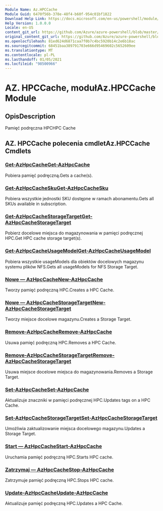 ```yaml
---
Module Name: Az.HPCCache
Module Guid: 6470f56b-378e-48f4-b60f-954c01bf1822
Download Help Link: https://docs.microsoft.com/en-us/powershell/module/az.hpccache
Help Version: 1.0.0.0
Locale: en-US
content_git_url: https://github.com/Azure/azure-powershell/blob/master/src/HPCCache/HPCCache/help/Az.HPCCache.md
original_content_git_url: https://github.com/Azure/azure-powershell/blob/master/src/HPCCache/HPCCache/help/Az.HPCCache.md
ms.openlocfilehash: 81ed624d6871caa7f0b7c4bc5920b14c2e6b18ac
ms.sourcegitcommit: 68451baa389791703e666d95469602c5652609ee
ms.translationtype: MT
ms.contentlocale: pl-PL
ms.lasthandoff: 01/05/2021
ms.locfileid: "98500966"
---
```

# <span data-ttu-id="a46a9-101">AZ. HPCCache, moduł</span><span class="sxs-lookup"><span data-stu-id="a46a9-101">Az.HPCCache Module</span></span>
## <span data-ttu-id="a46a9-102">Opis</span><span class="sxs-lookup"><span data-stu-id="a46a9-102">Description</span></span>
<span data-ttu-id="a46a9-103">Pamięć podręczna HPC</span><span class="sxs-lookup"><span data-stu-id="a46a9-103">HPC Cache</span></span>

## <span data-ttu-id="a46a9-104">AZ. HPCCache polecenia cmdlet</span><span class="sxs-lookup"><span data-stu-id="a46a9-104">Az.HPCCache Cmdlets</span></span>
### [<span data-ttu-id="a46a9-105">Get-AzHpcCache</span><span class="sxs-lookup"><span data-stu-id="a46a9-105">Get-AzHpcCache</span></span>](Get-AzHpcCache.md)
<span data-ttu-id="a46a9-106">Pobiera pamięć podręczną.</span><span class="sxs-lookup"><span data-stu-id="a46a9-106">Gets a cache(s).</span></span>

### [<span data-ttu-id="a46a9-107">Get-AzHpcCacheSku</span><span class="sxs-lookup"><span data-stu-id="a46a9-107">Get-AzHpcCacheSku</span></span>](Get-AzHpcCacheSku.md)
<span data-ttu-id="a46a9-108">Pobiera wszystkie jednostki SKU dostępne w ramach abonamentu.</span><span class="sxs-lookup"><span data-stu-id="a46a9-108">Gets all SKUs available in subscription.</span></span>

### [<span data-ttu-id="a46a9-109">Get-AzHpcCacheStorageTarget</span><span class="sxs-lookup"><span data-stu-id="a46a9-109">Get-AzHpcCacheStorageTarget</span></span>](Get-AzHpcCacheStorageTarget.md)
<span data-ttu-id="a46a9-110">Pobierz docelowe miejsca do magazynowania w pamięci podręcznej HPC.</span><span class="sxs-lookup"><span data-stu-id="a46a9-110">Get HPC cache storage target(s).</span></span>

### [<span data-ttu-id="a46a9-111">Get-AzHpcCacheUsageModel</span><span class="sxs-lookup"><span data-stu-id="a46a9-111">Get-AzHpcCacheUsageModel</span></span>](Get-AzHpcCacheUsageModel.md)
<span data-ttu-id="a46a9-112">Pobiera wszystkie usageModels dla obiektów docelowych magazynu systemu plików NFS.</span><span class="sxs-lookup"><span data-stu-id="a46a9-112">Gets all usageModels for NFS Storage Target.</span></span>

### [<span data-ttu-id="a46a9-113">Nowe — AzHpcCache</span><span class="sxs-lookup"><span data-stu-id="a46a9-113">New-AzHpcCache</span></span>](New-AzHpcCache.md)
<span data-ttu-id="a46a9-114">Tworzy pamięć podręczną HPC.</span><span class="sxs-lookup"><span data-stu-id="a46a9-114">Creates a HPC Cache.</span></span>

### [<span data-ttu-id="a46a9-115">Nowe — AzHpcCacheStorageTarget</span><span class="sxs-lookup"><span data-stu-id="a46a9-115">New-AzHpcCacheStorageTarget</span></span>](New-AzHpcCacheStorageTarget.md)
<span data-ttu-id="a46a9-116">Tworzy miejsce docelowe magazynu.</span><span class="sxs-lookup"><span data-stu-id="a46a9-116">Creates a Storage Target.</span></span>

### [<span data-ttu-id="a46a9-117">Remove-AzHpcCache</span><span class="sxs-lookup"><span data-stu-id="a46a9-117">Remove-AzHpcCache</span></span>](Remove-AzHpcCache.md)
<span data-ttu-id="a46a9-118">Usuwa pamięć podręczną HPC.</span><span class="sxs-lookup"><span data-stu-id="a46a9-118">Removes a HPC Cache.</span></span>

### [<span data-ttu-id="a46a9-119">Remove-AzHpcCacheStorageTarget</span><span class="sxs-lookup"><span data-stu-id="a46a9-119">Remove-AzHpcCacheStorageTarget</span></span>](Remove-AzHpcCacheStorageTarget.md)
<span data-ttu-id="a46a9-120">Usuwa miejsce docelowe miejsca do magazynowania.</span><span class="sxs-lookup"><span data-stu-id="a46a9-120">Removes a Storage Target.</span></span>

### [<span data-ttu-id="a46a9-121">Set-AzHpcCache</span><span class="sxs-lookup"><span data-stu-id="a46a9-121">Set-AzHpcCache</span></span>](Set-AzHpcCache.md)
<span data-ttu-id="a46a9-122">Aktualizuje znaczniki w pamięci podręcznej HPC.</span><span class="sxs-lookup"><span data-stu-id="a46a9-122">Updates tags on a HPC Cache.</span></span>

### [<span data-ttu-id="a46a9-123">Set-AzHpcCacheStorageTarget</span><span class="sxs-lookup"><span data-stu-id="a46a9-123">Set-AzHpcCacheStorageTarget</span></span>](Set-AzHpcCacheStorageTarget.md)
<span data-ttu-id="a46a9-124">Umożliwia zaktualizowanie miejsca docelowego magazynu.</span><span class="sxs-lookup"><span data-stu-id="a46a9-124">Updates a Storage Target.</span></span>

### [<span data-ttu-id="a46a9-125">Start — AzHpcCache</span><span class="sxs-lookup"><span data-stu-id="a46a9-125">Start-AzHpcCache</span></span>](Start-AzHpcCache.md)
<span data-ttu-id="a46a9-126">Uruchamia pamięć podręczną HPC.</span><span class="sxs-lookup"><span data-stu-id="a46a9-126">Starts HPC cache.</span></span>

### [<span data-ttu-id="a46a9-127">Zatrzymaj — AzHpcCache</span><span class="sxs-lookup"><span data-stu-id="a46a9-127">Stop-AzHpcCache</span></span>](Stop-AzHpcCache.md)
<span data-ttu-id="a46a9-128">Zatrzymuje pamięć podręczną HPC.</span><span class="sxs-lookup"><span data-stu-id="a46a9-128">Stops HPC cache.</span></span>

### [<span data-ttu-id="a46a9-129">Update-AzHpcCache</span><span class="sxs-lookup"><span data-stu-id="a46a9-129">Update-AzHpcCache</span></span>](Update-AzHpcCache.md)
<span data-ttu-id="a46a9-130">Aktualizuje pamięć podręczną HPC.</span><span class="sxs-lookup"><span data-stu-id="a46a9-130">Updates a HPC Cache.</span></span>


